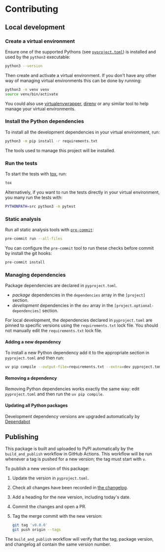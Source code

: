 # Contributing

## Local development

### Create a virtual environment

Ensure one of the supported Pythons (see [`pyproject.toml`]) is installed
and used by the `python3` executable:

[`pyproject.toml`]: ./pyproject.toml

```sh
python3 --version
```

Then create and activate a virtual environment.
If you don't have any other way of managing virtual environments
this can be done by running:

```sh
python3 -m venv venv
source venv/bin/activate
```

You could also use [virtualenvwrapper], [direnv] or any similar tool
to help manage your virtual environments.

### Install the Python dependencies

To install all the development dependencies in your virtual environment,
run:

```sh
python3 -m pip install -r requirements.txt
```

[direnv]: https://direnv.net
[virtualenvwrapper]: https://virtualenvwrapper.readthedocs.io/

The tools used to manage this project will be installed.

### Run the tests

To start the tests with [tox](https://tox.wiki), run:

```sh
tox
```

Alternatively, if you want to run the tests directly in your virtual environment,
you many run the tests with:

```sh
PYTHONPATH=src python3 -m pytest
```

### Static analysis

Run all static analysis tools with [`pre-commit`](https://pre-commit.com):

```sh
pre-commit run --all-files
```

You can configure the `pre-commit` tool to run these checks before commit
by install the git hooks:

```sh
pre-commit install
```

### Managing dependencies

Package dependencies are declared in `pyproject.toml`.

- _package_ dependencies in the `dependencies` array
  in the `[project]` section.
- _development_ dependencies in the `dev` array
  in the `[project.optional-dependencies]` section.

For local development,
the dependencies declared in `pyproject.toml` are pinned to specific versions
using the `requirements.txt` lock file.
You should not manually edit the `requirements.txt` lock file.

#### Adding a new dependency

To install a new Python dependency
add it to the appropriate section in `pyproject.toml`
and then run:

```sh
uv pip compile --output-file=requirements.txt --extra=dev pyproject.toml
```

#### Removing a dependency

Removing Python dependencies works exactly the same way:
edit `pyproject.toml` and then run the `uv pip compile`.

#### Updating all Python packages

Development dependency versions are upgraded automatically
by [Dependabot](https://docs.github.com/en/code-security/dependabot/dependabot-version-updates/about-dependabot-version-updates)

## Publishing

This package is built and uploaded to PyPI automatically
by the `build_and_publish` workflow
in GitHub Actions.
This workflow will be run whenever a tag is pushed for a new version;
the tag must start with `v`.

To publish a new version of this package:

1. Update the version in `pyproject.toml`.
2. Check all changes have been recorded in [the changelog](./CHANGELOG.md).
3. Add a heading for the new version,
   including today's date.
4. Commit the changes and open a PR.
5. Tag the merge commit with the new version:

   ```sh
   git tag 'v0.0.0'
   git push origin --tags
   ```

The `build_and_publish` workflow will verify
that the tag, package version, and changelog
all contain the same version number.
